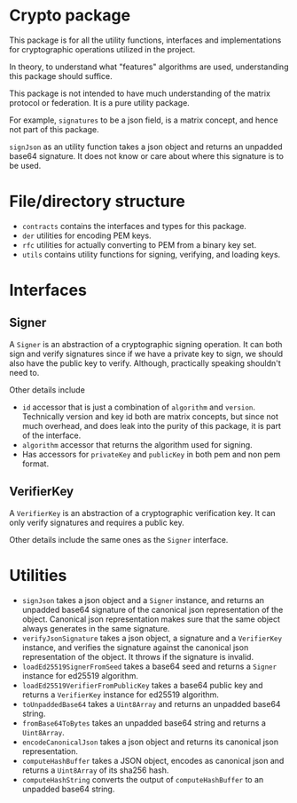 # Crypto package

This package is for all the utility functions, interfaces and implementations for cryptographic operations utilized in the project.

In theory, to understand what "features" algorithms are used, understanding this package should suffice.

This package is not intended to have much understanding of the matrix protocol or federation. It is a pure utility package.

For example, `signatures` to be a json field, is a matrix concept, and hence not part of this package.

`signJson` as an utility function takes a json object and returns an unpadded base64 signature. It does not know or care about where this signature is to be used.

# File/directory structure

- `contracts` contains the interfaces and types for this package.
- `der` utilities for encoding PEM keys.
- `rfc` utilities for actually converting to PEM from a binary key set.
- `utils` contains utility functions for signing, verifying, and loading keys.

# Interfaces

## Signer

A `Signer` is an abstraction of a cryptographic signing operation. It can both sign and verify signatures since if we have a private key to sign, we should also have the public key to verify. Although, practically speaking shouldn't need to.

Other details include

- `id` accessor that is just a combination of `algorithm` and `version`. Technically version and key id both are matrix concepts, but since not much overhead, and does leak into the purity of this package, it is part of the interface.
- `algorithm` accessor that returns the algorithm used for signing.
- Has accessors for `privateKey` and `publicKey` in both pem and non pem format.

## VerifierKey

A `VerifierKey` is an abstraction of a cryptographic verification key. It can only verify signatures and requires a public key.

Other details include the same ones as the `Signer` interface.

# Utilities

- `signJson` takes a json object and a `Signer` instance, and returns an unpadded base64 signature of the canonical json representation of the object. Canonical json representation makes sure that the same object always generates in the same signature.
- `verifyJsonSignature` takes a json object, a signature and a `VerifierKey` instance, and verifies the signature against the canonical json representation of the object. It throws if the signature is invalid.
- `loadEd25519SignerFromSeed` takes a base64 seed and returns a `Signer` instance for ed25519 algorithm.
- `loadEd25519VerifierFromPublicKey` takes a base64 public key and returns a `VerifierKey` instance for ed25519 algorithm.
- `toUnpaddedBase64` takes a `Uint8Array` and returns an unpadded base64 string.
- `fromBase64ToBytes` takes an unpadded base64 string and returns a `Uint8Array`.
- `encodeCanonicalJson` takes a json object and returns its canonical json representation.
- `computeHashBuffer` takes a JSON object, encodes as canonical json and returns a `Uint8Array` of its sha256 hash.
- `computeHashString` converts the output of `computeHashBuffer` to an unpadded base64 string.
